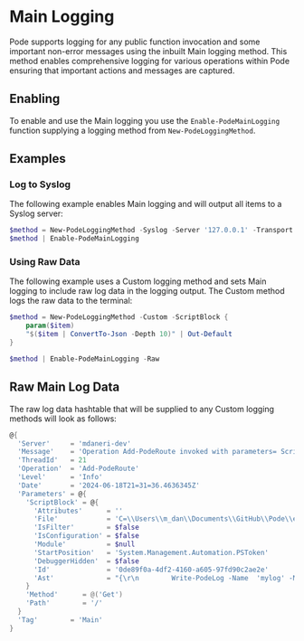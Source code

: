 
# Main Logging

Pode supports logging for any public function invocation and some important non-error messages using the inbuilt Main logging method. This method enables comprehensive logging for various operations within Pode ensuring that important actions and messages are captured.

## Enabling

To enable and use the Main logging you use the `Enable-PodeMainLogging` function supplying a logging method from `New-PodeLoggingMethod`.

## Examples

### Log to Syslog

The following example enables Main logging and will output all items to a Syslog server:

```powershell
$method = New-PodeLoggingMethod -Syslog -Server '127.0.0.1' -Transport 'UDP'
$method | Enable-PodeMainLogging
```

### Using Raw Data

The following example uses a Custom logging method and sets Main logging to include raw log data in the logging output. The Custom method logs the raw data to the terminal:

```powershell
$method = New-PodeLoggingMethod -Custom -ScriptBlock {
    param($item)
    "$($item | ConvertTo-Json -Depth 10)" | Out-Default
}

$method | Enable-PodeMainLogging -Raw
```

## Raw Main Log Data

The raw log data hashtable that will be supplied to any Custom logging methods will look as follows:

```powershell
@{
  'Server'     = 'mdaneri-dev'
  'Message'    = 'Operation Add-PodeRoute invoked with parameters= ScriptBlock=<ScriptBlock> Method=Get Path=/'
  'ThreadId'   = 21
  'Operation'  = 'Add-PodeRoute'
  'Level'      = 'Info'
  'Date'       = '2024-06-18T21=31=36.4636345Z'
  'Parameters' = @{
    'ScriptBlock' = @{
      'Attributes'      = ''
      'File'            = 'C=\\Users\\m_dan\\Documents\\GitHub\\Pode\\examples\\logging.ps1'
      'IsFilter'        = $false
      'IsConfiguration' = $false
      'Module'          = $null
      'StartPosition'   = 'System.Management.Automation.PSToken'
      'DebuggerHidden'  = $false
      'Id'              = '0de89f0a-4df2-4160-a605-97fd90c2ae2e'
      'Ast'             = "{\r\n        Write-PodeLog -Name  'mylog' -Message 'Something' -Level 'Info'\r\n  }"
    }
    'Method'      = @('Get')
    'Path'        = '/'
  }
  'Tag'        = 'Main'
}
```
